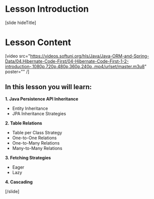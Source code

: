 # Lesson Introduction

[slide hideTitle]

# Lesson Content

[video src="https://videos.softuni.org/hls/Java/Java-ORM-and-Spring-Data/04.Hibernate-Code-First/04-Hibernate-Code-First-1-2-introduction-,1080p,720p,480p,360p,240p,.mp4/urlset/master.m3u8" poster="" /]

## In this lesson you will learn:

**1. Java Persistence API Inheritance**

- Entity Inheritance
- JPA Inheritance Strategies

**2. Table Relations**

- Table per Class Strategy
- One-to-One Relations
- One-to-Many Relations
- Many-to-Many Relations

**3. Fetching Strategies**

- Eager
- Lazy

**4. Cascading**



[/slide]
